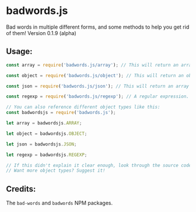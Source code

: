 # badwords.js
Bad words in multiple different forms, and some methods to help you get rid of them!
Version 0.1.9 (alpha)

## Usage:
```javascript
const array = require('badwords.js/array'); // This will return an array of swear words. This is also the default.

const object = require('badwords.js/object'); // This will return an object of swear words, which of all values are true. So if you're making if statements for single words, this is a better option than the array.

const json = require('badwords.js/json'); // This will return an array as well. Fair warning, this one is synchronous; feel free to use array instead.

const regexp = require('badwords.js/regexp'); // A regular expression. If you don't want to use the array.

// You can also reference different object types like this:
const badwordsjs = require('badwords.js');

let array = badwordsjs.ARRAY;

let object = badwordsjs.OBJECT;

let json = badwordsjs.JSON;

let regexp = badwordsjs.REGEXP;

// If this didn't explain it clear enough, look through the source code!
// Want more object types? Suggest it!
```

## Credits:
The `bad-words` and `badwords` NPM packages.
